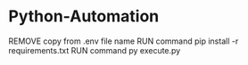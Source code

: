 # Python-Automation

REMOVE copy from .env file name
RUN command pip install -r requirements.txt
RUN command py execute.py